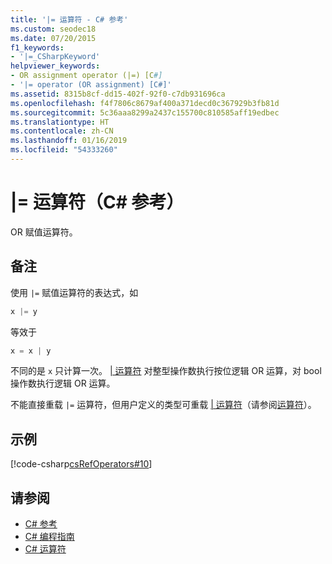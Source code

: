 ```yaml
---
title: '|= 运算符 - C# 参考'
ms.custom: seodec18
ms.date: 07/20/2015
f1_keywords:
- '|=_CSharpKeyword'
helpviewer_keywords:
- OR assignment operator (|=) [C#]
- '|= operator (OR assignment) [C#]'
ms.assetid: 8315b8cf-dd15-402f-92f0-c7db931696ca
ms.openlocfilehash: f4f7806c8679af400a371decd0c367929b3fb81d
ms.sourcegitcommit: 5c36aaa8299a2437c155700c810585aff19edbec
ms.translationtype: HT
ms.contentlocale: zh-CN
ms.lasthandoff: 01/16/2019
ms.locfileid: "54333260"
---
```

# <a name="-operator-c-reference"></a>|= 运算符（C# 参考）

OR 赋值运算符。

## <a name="remarks"></a>备注

使用 `|=` 赋值运算符的表达式，如

```csharp
x |= y
```

等效于

```csharp
x = x | y
```

不同的是 `x` 只计算一次。 [&#124; 运算符](or-operator.md) 对整型操作数执行按位逻辑 OR 运算，对 bool 操作数执行逻辑 OR 运算。

不能直接重载 `|=` 运算符，但用户定义的类型可重载 [&#124; 运算符](or-operator.md)（请参阅[运算符](../keywords/operator.md)）。

## <a name="example"></a>示例

[!code-csharp[csRefOperators#10](~/samples/snippets/csharp/VS_Snippets_VBCSharp/csrefOperators/CS/csrefOperators.cs#10)]

## <a name="see-also"></a>请参阅

- [C# 参考](../index.md)
- [C# 编程指南](../../programming-guide/index.md)
- [C# 运算符](index.md)